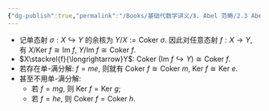 ```yaml
---
{"dg-publish":true,"permalink":"/Books/基础代数学讲义/Ⅱ. Abel 范畴/2.3 Abel范畴/","dgPassFrontmatter":true,"created":"2024-08-05T21:39:31.680+08:00","updated":"2024-08-05T22:21:47.997+08:00"}
---
```


+ 记单态射 $\sigma:X\hookrightarrow Y$ 的余核为 $Y/X:=\mathrm{Coker\ }\sigma$. 因此对任意态射 $f:X\rightarrow Y$, 有 $X/\mathrm{Ker\ }f\cong\mathrm{Im\ }f$, $Y/\mathrm{Im\ }f\cong\mathrm{Coker\ }f$.
+  $X\stackrel{f}{\longrightarrow}Y$:  $\mathrm{Coker\ }(\mathrm{Im\ }f\hookrightarrow Y)\cong\mathrm{Coker\ }f$.
+ 若存在单-满分解: $f=me$, 则就有 $\mathrm{Coker\ }f\cong\mathrm{Coker\ }m,\ \mathrm{Ker\ }f\cong\mathrm{Ker\ }e$.
+ 甚至不用单-满分解:
	+ 若 $f=mg$, 则 $\mathrm{Ker\ }f=\mathrm{Ker\ }g$;
	+ 若 $f=he$, 则 $\mathrm{Coker\ }f=\mathrm{Coker\ }h$.